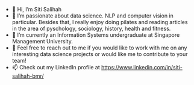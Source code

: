 - 👋 Hi, I’m Siti Salihah
- 👀 I’m passionate about data science. NLP and computer vision in particular. Besides that, I really enjoy doing pilates and reading articles in the area of pyschology, sociology, history, health and fitness.
- 🌱 I’m currently an Information Systems undergraduate at Singapore Management University.
- 💞️ Feel free to reach out to me if you would like to work with me on any interesting data science projects or would like me to contribute to your team!
- 📫 Check out my LinkedIn profile at https://www.linkedin.com/in/siti-salihah-bmr/

<!---
hahilas/hahilas is a ✨ special ✨ repository because its `README.md` (this file) appears on your GitHub profile.
You can click the Preview link to take a look at your changes.
--->
